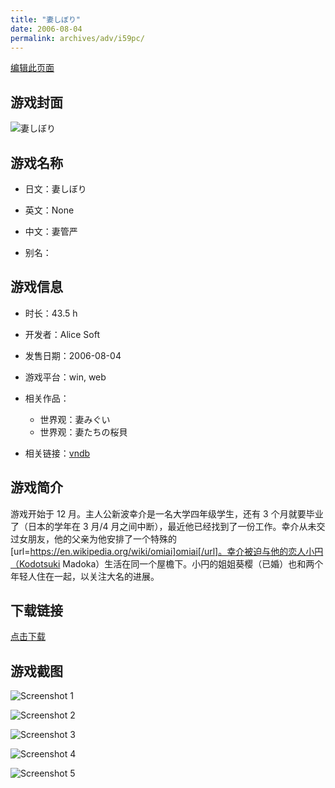 ```yaml
---
title: "妻しぼり"
date: 2006-08-04
permalink: archives/adv/i59pc/
---
```

[编辑此页面](https://github.com/ACG-3/ADV3-source/blob/main/source/_posts/%E5%A6%BB%E3%81%97%E3%81%BC%E3%82%8A.md)

## 游戏封面

![妻しぼり](https://pan.timero.xyz/d/onedrive/img_lib_001/%E5%A6%BB%E3%81%97%E3%81%BC%E3%82%8A_cover.avif)


## 游戏名称

- 日文：妻しぼり
- 英文：None
- 中文：妻管严

- 别名：


## 游戏信息

- 时长：43.5 h
- 开发者：Alice Soft
- 发售日期：2006-08-04
- 游戏平台：win, web
- 相关作品：
   - 世界观：妻みぐい
   - 世界观：妻たちの桜貝

- 相关链接：[vndb](https://vndb.org/v887)


## 游戏简介

游戏开始于 12 月。主人公新波幸介是一名大学四年级学生，还有 3 个月就要毕业了（日本的学年在 3 月/4 月之间中断），最近他已经找到了一份工作。幸介从未交过女朋友，他的父亲为他安排了一个特殊的[url=https://en.wikipedia.org/wiki/omiai]omiai[/url]。幸介被迫与他的恋人小円（Kodotsuki Madoka）生活在同一个屋檐下。小円的姐姐葵樱（已婚）也和两个年轻人住在一起，以关注大名的进展。




## 下载链接

[点击下载](https://pan.timero.xyz/onedrive/adv_lib_001/%E5%A6%BB%E3%81%97%E3%81%BC%E3%82%8A)


## 游戏截图


![Screenshot 1](https://pan.timero.xyz/d/onedrive/img_lib_001/%E5%A6%BB%E3%81%97%E3%81%BC%E3%82%8A_Screenshot_1.avif)

![Screenshot 2](https://pan.timero.xyz/d/onedrive/img_lib_001/%E5%A6%BB%E3%81%97%E3%81%BC%E3%82%8A_Screenshot_2.avif)

![Screenshot 3](https://pan.timero.xyz/d/onedrive/img_lib_001/%E5%A6%BB%E3%81%97%E3%81%BC%E3%82%8A_Screenshot_3.avif)

![Screenshot 4](https://pan.timero.xyz/d/onedrive/img_lib_001/%E5%A6%BB%E3%81%97%E3%81%BC%E3%82%8A_Screenshot_4.avif)

![Screenshot 5](https://pan.timero.xyz/d/onedrive/img_lib_001/%E5%A6%BB%E3%81%97%E3%81%BC%E3%82%8A_Screenshot_5.avif)

